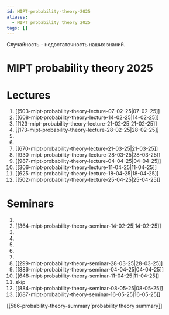 ```yaml
---
id: MIPT-probability-theory-2025
aliases:
  - MIPT probability theory 2025
tags: []
---
```


Случайность - недостаточность наших знаний.

# MIPT probability theory 2025

# Lectures

1. [[503-mipt-probability-theory-lecture-07-02-25|07-02-25]]
2. [[608-mipt-probability-theory-lecture-14-02-25|14-02-25]]
3. [[123-mipt-probability-theory-lecture-21-02-25|21-02-25]]
4. [[173-mipt-probability-theory-lecture-28-02-25|28-02-25]]
5.
6.
7. [[670-mipt-probability-theory-lecture-21-03-25|21-03-25]]
8. [[930-mipt-probability-theory-lecture-28-03-25|28-03-25]]
9. [[987-mipt-probability-theory-lecture-04-04-25|04-04-25]]
10. [[306-mipt-probability-theory-lecture-11-04-25|11-04-25]]
11. [[625-mipt-probability-theory-lecture-18-04-25|18-04-25]]
12. [[502-mipt-probability-theory-lecture-25-04-25|25-04-25]]

# Seminars

1.
2. [[364-mipt-probability-theory-seminar-14-02-25|14-02-25]]
3.
4.
5.
6.
7.
8. [[299-mipt-probability-theory-seminar-28-03-25|28-03-25]]
9. [[886-mipt-probability-theory-seminar-04-04-25|04-04-25]]
10. [[648-mipt-probability-theory-seminar-11-04-25|11-04-25]]
11. skip
12. [[884-mipt-probability-theory-seminar-08-05-25|08-05-25]]
13. [[687-mipt-probability-theory-seminar-16-05-25|16-05-25]]

[[586-probability-theory-summary|probability theory summary]]
